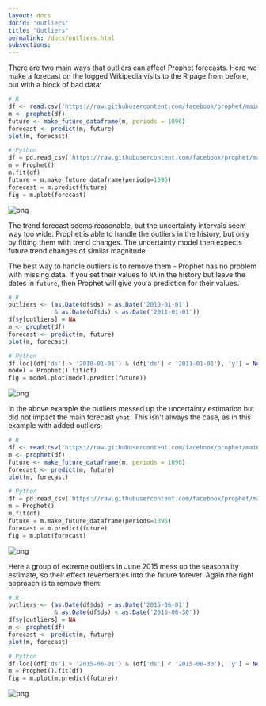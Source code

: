 ```yaml
---
layout: docs
docid: "outliers"
title: "Outliers"
permalink: /docs/outliers.html
subsections:
---
```

There are two main ways that outliers can affect Prophet forecasts. Here we make a forecast on the logged Wikipedia visits to the R page from before, but with a block of bad data:


```R
# R
df <- read.csv('https://raw.githubusercontent.com/facebook/prophet/main/examples/example_wp_log_R_outliers1.csv')
m <- prophet(df)
future <- make_future_dataframe(m, periods = 1096)
forecast <- predict(m, future)
plot(m, forecast)
```
```python
# Python
df = pd.read_csv('https://raw.githubusercontent.com/facebook/prophet/main/examples/example_wp_log_R_outliers1.csv')
m = Prophet()
m.fit(df)
future = m.make_future_dataframe(periods=1096)
forecast = m.predict(future)
fig = m.plot(forecast)
```

![png](/prophet/static/outliers_files/outliers_4_0.png)


The trend forecast seems reasonable, but the uncertainty intervals seem way too wide. Prophet is able to handle the outliers in the history, but only by fitting them with trend changes. The uncertainty model then expects future trend changes of similar magnitude.



The best way to handle outliers is to remove them - Prophet has no problem with missing data. If you set their values to `NA` in the history but leave the dates in `future`, then Prophet will give you a prediction for their values.


```R
# R
outliers <- (as.Date(df$ds) > as.Date('2010-01-01')
             & as.Date(df$ds) < as.Date('2011-01-01'))
df$y[outliers] = NA
m <- prophet(df)
forecast <- predict(m, future)
plot(m, forecast)
```
```python
# Python
df.loc[(df['ds'] > '2010-01-01') & (df['ds'] < '2011-01-01'), 'y'] = None
model = Prophet().fit(df)
fig = model.plot(model.predict(future))
```

![png](/prophet/static/outliers_files/outliers_7_0.png)


In the above example the outliers messed up the uncertainty estimation but did not impact the main forecast `yhat`. This isn't always the case, as in this example with added outliers:


```R
# R
df <- read.csv('https://raw.githubusercontent.com/facebook/prophet/main/examples/example_wp_log_R_outliers2.csv')
m <- prophet(df)
future <- make_future_dataframe(m, periods = 1096)
forecast <- predict(m, future)
plot(m, forecast)
```
```python
# Python
df = pd.read_csv('https://raw.githubusercontent.com/facebook/prophet/main/examples/example_wp_log_R_outliers2.csv')
m = Prophet()
m.fit(df)
future = m.make_future_dataframe(periods=1096)
forecast = m.predict(future)
fig = m.plot(forecast)
```

![png](/prophet/static/outliers_files/outliers_10_0.png)


Here a group of extreme outliers in June 2015 mess up the seasonality estimate, so their effect reverberates into the future forever. Again the right approach is to remove them:


```R
# R
outliers <- (as.Date(df$ds) > as.Date('2015-06-01')
             & as.Date(df$ds) < as.Date('2015-06-30'))
df$y[outliers] = NA
m <- prophet(df)
forecast <- predict(m, future)
plot(m, forecast)
```
```python
# Python
df.loc[(df['ds'] > '2015-06-01') & (df['ds'] < '2015-06-30'), 'y'] = None
m = Prophet().fit(df)
fig = m.plot(m.predict(future))
```

![png](/prophet/static/outliers_files/outliers_13_0.png)

